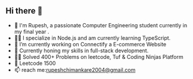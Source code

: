 ## Hi there 👋
- 👾 I'm Rupesh, a passionate Computer Engineering student currently in my final year .
- 👨‍💻 I specialize in Node.js and am currently learning TypeScript.
- 🔭 I’m currently working on Connectify a E-commerce Website 
- 🚀 Currently honing my skills in full-stack development.
- 👨‍💻 Solved 400+ Problems on leetcode, Tuf & Coding Ninjas Platform
- 🤖 Leetcode 1500
- 📫 reach me:rupeshchimankare2004@gmail.com
<!--
**its-Rupesh/its-Rupesh** is a ✨ _special_ ✨ repository because its `README.md` (this file) appears on your GitHub profile.

Here are some ideas to get you started:


- 🌱 I’m currently learning ...
- 👯 I’m looking to collaborate on ...
- 🤔 I’m looking for help with ...
- 💬 Ask me about ...
- 
- 😄 Pronouns: ...
- ⚡ Fun fact: ...
-->

